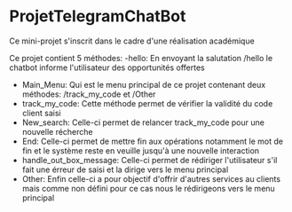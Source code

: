 # ProjetTelegramChatBot
Ce mini-projet s'inscrit dans le cadre d'une réalisation académique 

Ce projet contient 5 méthodes:
-hello: En envoyant la salutation /hello le chatbot informe l'utilisateur des opportunités offertes
- Main_Menu: Qui est le menu principal de ce projet contenant deux méthodes: /track_my_code et /Other
- track_my_code: Cette méthode permet de vérifier la validité du code client saisi
- New_search: Celle-ci permet de relancer track_my_code pour une nouvelle récherche
- End: Celle-ci permet de mettre fin aux opérations notamment le mot de fin et le système reste en veuille jusqu'à une nouvelle interaction
- handle_out_box_message: Celle-ci permet de rédiriger l'utilisateur s'il fait une érreur de saisi et la dirige vers le menu principal
- Other: Enfin celle-ci a pour objectif d'offrir d'autres services au clients mais comme non défini pour ce cas nous le rédirigeons vers le menu principal
